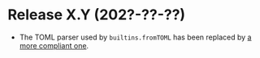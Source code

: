 # Release X.Y (202?-??-??)

* The TOML parser used by `builtins.fromTOML` has been replaced by [a
  more compliant one](https://github.com/ToruNiina/toml11).
